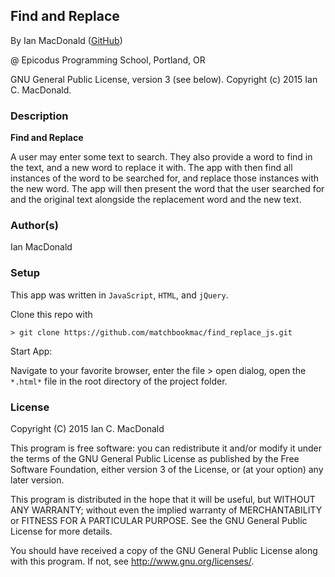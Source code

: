 ## Find and Replace

<a href="APP LINK IF APPLICABLE" target="#"><APP LINK NAME></a>

By Ian MacDonald (<a href="https://github.com/matchbookmac" target="#">GitHub</a>)

@ Epicodus Programming School, Portland, OR

GNU General Public License, version 3 (see below). Copyright (c) 2015 Ian C. MacDonald.

### Description

**Find and Replace**

A user may enter some text to search. They also provide a word to find in the text, and a new word to replace it with. The app with then find all instances of the word to be searched for, and replace those instances with the new word. The app will then present the word that the user searched for and the original text alongside the replacement word and the new text.

### Author(s)

Ian MacDonald

### Setup

This app was written in `JavaScript`, `HTML`, and `jQuery`.

Clone this repo with
```console
> git clone https://github.com/matchbookmac/find_replace_js.git
```

Start App:

Navigate to your favorite browser, enter the file > open dialog, open the `*.html*` file in the root directory of the project folder.


### License ###
Copyright  (C)  2015  Ian C. MacDonald

This program is free software: you can redistribute it and/or modify
it under the terms of the GNU General Public License as published by
the Free Software Foundation, either version 3 of the License, or
(at your option) any later version.

This program is distributed in the hope that it will be useful,
but WITHOUT ANY WARRANTY; without even the implied warranty of
MERCHANTABILITY or FITNESS FOR A PARTICULAR PURPOSE.  See the
GNU General Public License for more details.

You should have received a copy of the GNU General Public License
along with this program.  If not, see <http://www.gnu.org/licenses/>.
